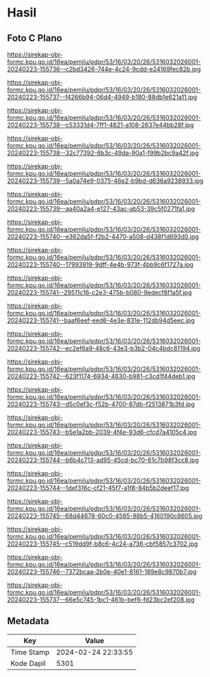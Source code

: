 # Hasil

## Foto C Plano

https://sirekap-obj-formc.kpu.go.id/16ea/pemilu/pdpr/53/16/03/20/26/5316032026001-20240223-155736--c2bd3426-744e-4c24-9cdd-e24169fec82b.jpg

https://sirekap-obj-formc.kpu.go.id/16ea/pemilu/pdpr/53/16/03/20/26/5316032026001-20240223-155737--f4266b94-06d4-4949-b180-88db1e621a11.jpg

https://sirekap-obj-formc.kpu.go.id/16ea/pemilu/pdpr/53/16/03/20/26/5316032026001-20240223-155738--c53331d4-7ff1-4821-a108-2637e44bb28f.jpg

https://sirekap-obj-formc.kpu.go.id/16ea/pemilu/pdpr/53/16/03/20/26/5316032026001-20240223-155738--32c77392-6b3c-49da-90a1-f99b2bc9a42f.jpg

https://sirekap-obj-formc.kpu.go.id/16ea/pemilu/pdpr/53/16/03/20/26/5316032026001-20240223-155739--5a0a74e9-0375-46e2-b9bd-d636a9238933.jpg

https://sirekap-obj-formc.kpu.go.id/16ea/pemilu/pdpr/53/16/03/20/26/5316032026001-20240223-155739--aa40a2a4-e127-43ac-ab53-39c5f0271fa1.jpg

https://sirekap-obj-formc.kpu.go.id/16ea/pemilu/pdpr/53/16/03/20/26/5316032026001-20240223-155740--e362da5f-f2b2-4470-a508-d438f1d693d0.jpg

https://sirekap-obj-formc.kpu.go.id/16ea/pemilu/pdpr/53/16/03/20/26/5316032026001-20240223-155740--17993919-9dff-4e4b-973f-4bb9c6f1727a.jpg

https://sirekap-obj-formc.kpu.go.id/16ea/pemilu/pdpr/53/16/03/20/26/5316032026001-20240223-155741--29511c16-c2e3-475b-b080-9edecf8f1a5f.jpg

https://sirekap-obj-formc.kpu.go.id/16ea/pemilu/pdpr/53/16/03/20/26/5316032026001-20240223-155741--baaf6eef-eed6-4e3e-831e-112db94d5eec.jpg

https://sirekap-obj-formc.kpu.go.id/16ea/pemilu/pdpr/53/16/03/20/26/5316032026001-20240223-155742--ec2ef6a9-48c6-43e3-b3b2-04c4bdc81194.jpg

https://sirekap-obj-formc.kpu.go.id/16ea/pemilu/pdpr/53/16/03/20/26/5316032026001-20240223-155742--623f1174-6934-4630-b981-c3cd1f44deb1.jpg

https://sirekap-obj-formc.kpu.go.id/16ea/pemilu/pdpr/53/16/03/20/26/5316032026001-20240223-155743--d5c0ef3c-f52b-4700-87db-f2513871b3fd.jpg

https://sirekap-obj-formc.kpu.go.id/16ea/pemilu/pdpr/53/16/03/20/26/5316032026001-20240223-155743--b5e1a2bb-2039-4f4e-93d6-cfcd7a4105c4.jpg

https://sirekap-obj-formc.kpu.go.id/16ea/pemilu/pdpr/53/16/03/20/26/5316032026001-20240223-155744--b6b4c713-ad95-45cd-bc70-61c7b98f3cc8.jpg

https://sirekap-obj-formc.kpu.go.id/16ea/pemilu/pdpr/53/16/03/20/26/5316032026001-20240223-155744--1def316c-cf21-45f7-a1f8-84b5b2deef17.jpg

https://sirekap-obj-formc.kpu.go.id/16ea/pemilu/pdpr/53/16/03/20/26/5316032026001-20240223-155745--68d44678-60c0-4585-88b5-4160190c8605.jpg

https://sirekap-obj-formc.kpu.go.id/16ea/pemilu/pdpr/53/16/03/20/26/5316032026001-20240223-155745--c519dd9f-b8c6-4c24-a736-cbf5857c3702.jpg

https://sirekap-obj-formc.kpu.go.id/16ea/pemilu/pdpr/53/16/03/20/26/5316032026001-20240223-155746--7372bcaa-2b0e-40e1-8161-189e8c9870b7.jpg

https://sirekap-obj-formc.kpu.go.id/16ea/pemilu/pdpr/53/16/03/20/26/5316032026001-20240223-155737--66e5c745-1bc1-461b-bef6-fd23bc2ef208.jpg


## Metadata

| Key        | Value               |
| ---------- | ------------------- |
| Time Stamp | 2024-02-24 22:33:55 |
| Kode Dapil | 5301                |



